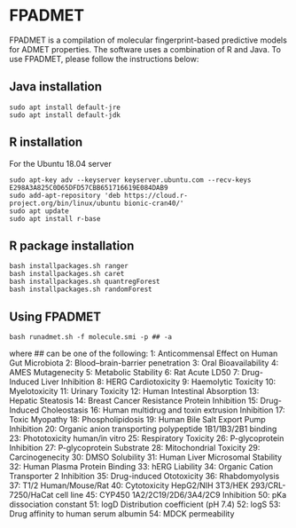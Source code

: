 # FPADMET

FPADMET is a compilation of molecular fingerprint-based predictive models for ADMET properties. The software uses a combination of R and Java. To use FPADMET, please follow the instructions below:

## Java installation
```
sudo apt install default-jre
sudo apt install default-jdk
```
## R installation
For the Ubuntu 18.04 server
```
sudo apt-key adv --keyserver keyserver.ubuntu.com --recv-keys E298A3A825C0D65DFD57CBB651716619E084DAB9
sudo add-apt-repository 'deb https://cloud.r-project.org/bin/linux/ubuntu bionic-cran40/'
sudo apt update
sudo apt install r-base
```

## R package installation
```
bash installpackages.sh ranger
bash installpackages.sh caret
bash installpackages.sh quantregForest
bash installpackages.sh randomForest
```

## Using FPADMET
```
bash runadmet.sh -f molecule.smi -p ## -a 
```
where ## can be one of the following:
 1: Anticommensal Effect on Human Gut Microbiota
 2: Blood–brain-barrier penetration
 3: Oral Bioavailability
 4: AMES Mutagenecity
 5: Metabolic Stability
 6: Rat Acute LD50
 7: Drug-Induced Liver Inhibition
 8: HERG Cardiotoxicity
 9: Haemolytic Toxicity
10: Myelotoxicity
11: Urinary Toxicity
12: Human Intestinal Absorption
13: Hepatic Steatosis
14: Breast Cancer Resistance Protein Inhibition
15: Drug-Induced Choleostasis
16: Human multidrug and toxin extrusion Inhibition
17: Toxic Myopathy
18: Phospholipidosis
19: Human Bile Salt Export Pump Inhibition
20: Organic anion transporting polypeptide 1B1/1B3/2B1 binding
23: Phototoxicity human/in vitro
25: Respiratory Toxicity
26: P-glycoprotein Inhibition
27: P-glycoprotein Substrate
28: Mitochondrial Toxicity
29: Carcinogenecity
30: DMSO Solubility
31: Human Liver Microsomal Stability
32: Human Plasma Protein Binding
33: hERG Liability
34: Organic Cation Transporter 2 Inhibition
35: Drug-induced Ototoxicity
36: Rhabdomyolysis
37: T1/2 Human/Mouse/Rat
40: Cytotoxicity HepG2/NIH 3T3/HEK 293/CRL-7250/HaCat cell line
45: CYP450 1A2/2C19/2D6/3A4/2C9 Inhibition
50: pKa dissociation constant
51: logD Distribution coefficient (pH 7.4)
52: logS
53: Drug affinity to human serum albumin
54: MDCK permeability


